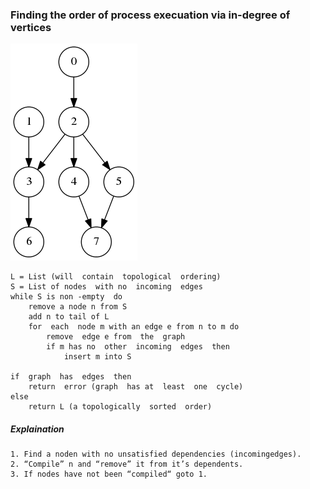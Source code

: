 ### Finding the order of process execuation via in-degree of vertices  

![topological-sort](topological-sort.png)


```
L = List (will  contain  topological  ordering)
S = List of nodes  with no  incoming  edges
while S is non -empty  do
    remove a node n from S
    add n to tail of L
    for  each  node m with an edge e from n to m do
        remove  edge e from  the  graph
        if m has no  other  incoming  edges  then
            insert m into S
      
if  graph  has  edges  then
    return  error (graph  has at  least  one  cycle)
else
    return L (a topologically  sorted  order)
```
##### Explaination
    1. Find a noden with no unsatisfied dependencies (incomingedges).
    2. “Compile” n and “remove” it from it’s dependents.
    3. If nodes have not been “compiled“ goto 1.  
